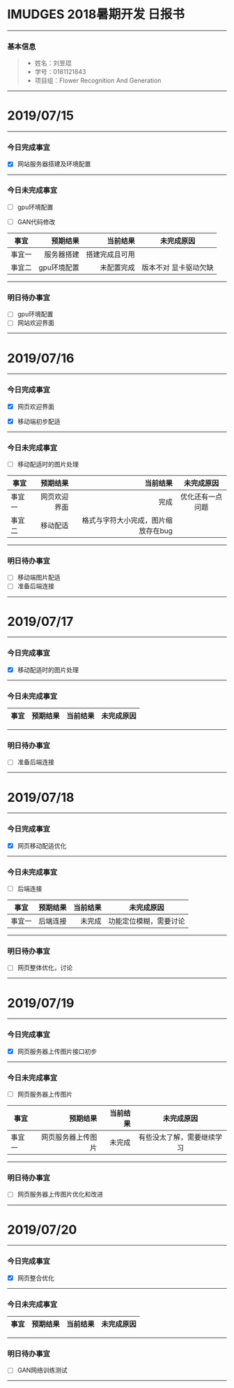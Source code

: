 # IMUDGES 2018暑期开发 日报书
-------


### 基本信息
> * 姓名：刘昱琨
> * 学号：0181121843
> * 项目组：Flower Recognition And Generation

-------


# 2019/07/15

-------

### 今日完成事宜
- [x]  网站服务器搭建及环境配置



-----
### 今日未完成事宜
- [ ]  gpu环境配置
- [ ] GAN代码修改


| 事宜     |预期结果| 当前结果  | 未完成原因   | 
| --------   | -----:  | -----:  | :----:  |
|  事宜一  | 服务器搭建 |  搭建完成且可用  |      |
|  事宜二  | gpu环境配置 | 未配置完成  |  版本不对 显卡驱动欠缺 |


------
### 明日待办事宜
- [ ] gpu环境配置
- [ ] 网站欢迎界面
-------

# 2019/07/16

-------

### 今日完成事宜
- [x] 网页欢迎界面
- [x] 移动端初步配适


-----
### 今日未完成事宜
- [ ]  移动配适时的图片处理


| 事宜     |预期结果| 当前结果  | 未完成原因   | 
| --------   | -----:  | -----:  | :----:  |
|  事宜一  | 网页欢迎界面 | 完成 |  优化还有一点问题    |
|  事宜二  | 移动配适 | 格式与字符大小完成，图片缩放存在bug |   |


------
### 明日待办事宜
- [ ] 移动端图片配适
- [ ] 准备后端连接
-------

# 2019/07/17

-------

### 今日完成事宜
- [x] 移动配适时的图片处理


-----
### 今日未完成事宜



| 事宜     |预期结果| 当前结果  | 未完成原因   | 
| --------   | -----:  | -----:  | :----:  |



------
### 明日待办事宜
- [ ] 准备后端连接
-------
# 2019/07/18

-------

### 今日完成事宜
- [x] 网页移动配适优化


-----
### 今日未完成事宜
- [ ]  后端连接


| 事宜     |预期结果| 当前结果  | 未完成原因   | 
| --------   | -----:  | -----:  | :----:  |
|  事宜一  | 后端连接 | 未完成 |  功能定位模糊，需要讨论   |



------
### 明日待办事宜
- [ ] 网页整体优化，讨论
-------

# 2019/07/19

-------

### 今日完成事宜
- [x] 网页服务器上传图片接口初步


-----
### 今日未完成事宜
- [ ] 网页服务器上传图片


| 事宜     |预期结果| 当前结果  | 未完成原因   | 
| --------   | -----:  | -----:  | :----:  |
|  事宜一  | 网页服务器上传图片 | 未完成 |  有些没太了解，需要继续学习   |



------
### 明日待办事宜
- [ ] 网页服务器上传图片优化和改进
-------
# 2019/07/20

-------

### 今日完成事宜
- [x] 网页整合优化


-----
### 今日未完成事宜


| 事宜     |预期结果| 当前结果  | 未完成原因   | 
| --------   | -----:  | -----:  | :----:  |



------
### 明日待办事宜
- [ ] GAN网络训练测试
-------
